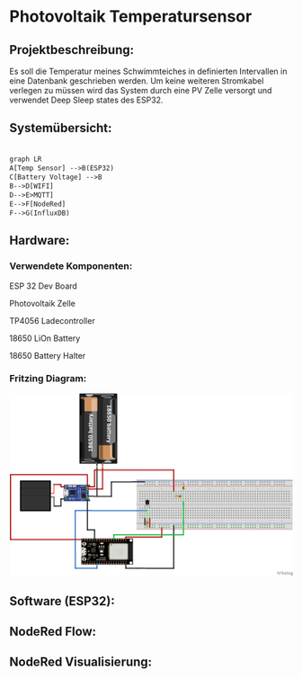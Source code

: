 # Photovoltaik Temperatursensor

## Projektbeschreibung:

Es soll die Temperatur meines Schwimmteiches in definierten Intervallen in eine Datenbank geschrieben werden. Um keine weiteren Stromkabel verlegen zu müssen wird das System durch eine PV Zelle versorgt und verwendet Deep Sleep states des ESP32.

## Systemübersicht:



```mermaid

graph LR
A[Temp Sensor] -->B(ESP32)
C[Battery Voltage] -->B
B-->D[WIFI]
D-->E>MQTT]
E-->F[NodeRed]
F-->G(InfluxDB)

```

## Hardware:

### Verwendete Komponenten:

ESP 32 Dev Board

Photovoltaik Zelle

TP4056 Ladecontroller

18650 LiOn Battery

18650 Battery Halter



### Fritzing Diagram:

![](./doc/FritzingDiagrampng.png)

## Software (ESP32):



## NodeRed Flow:



## NodeRed Visualisierung:



